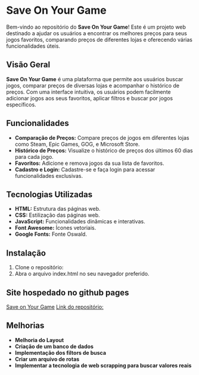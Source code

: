 # Save On Your Game

Bem-vindo ao repositório do **Save On Your Game**! Este é um projeto web destinado a ajudar os usuários a encontrar os melhores preços para seus jogos favoritos, comparando preços de diferentes lojas e oferecendo várias funcionalidades úteis.

## Visão Geral

**Save On Your Game** é uma plataforma que permite aos usuários buscar jogos, comparar preços de diversas lojas e acompanhar o histórico de preços. Com uma interface intuitiva, os usuários podem facilmente adicionar jogos aos seus favoritos, aplicar filtros e buscar por jogos específicos.

## Funcionalidades

- **Comparação de Preços:** Compare preços de jogos em diferentes lojas como Steam, Epic Games, GOG, e Microsoft Store.
- **Histórico de Preços:** Visualize o histórico de preços dos últimos 60 dias para cada jogo.
- **Favoritos:** Adicione e remova jogos da sua lista de favoritos.
- **Cadastro e Login:** Cadastre-se e faça login para acessar funcionalidades exclusivas.

## Tecnologias Utilizadas

- **HTML:** Estrutura das páginas web.
- **CSS:** Estilização das páginas web.
- **JavaScript:** Funcionalidades dinâmicas e interativas.
- **Font Awesome:** Ícones vetoriais.
- **Google Fonts:** Fonte Oswald.

## Instalação

1. Clone o repositório:
2. Abra o arquivo index.html no seu navegador preferido.

## Site hospedado no github pages

[Save on Your Game](https://felipem-f.github.io/modelo_landing_page.github.io/)
[Link do repositório:](https://github.com/FelipeM-F/modelo_landing_page.github.io) 

## Melhorias

- **Melhoria do Layout**
- **Criação de um banco de dados**
- **Implementação dos filtors de busca**
- **Criar um arquivo de rotas**
- **Implementar a tecnologia de web scrapping para buscar valores reais**
